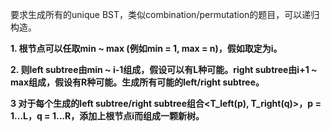 要求生成所有的unique BST，类似combination/permutation的题目，可以递归构造。



**1. 根节点可以任取min ~ max (例如min  = 1, max = n)，假如取定为i。**

**2. 则left subtree由min ~ i-1组成，假设可以有L种可能。right subtree由i+1 ~ max组成，假设有R种可能。生成所有可能的left/right subtree。**

**3 对于每个生成的left subtree/right subtree组合<T_left(p), T_right(q)>，p = 1...L，q = 1...R，添加上根节点i而组成一颗新树。**
